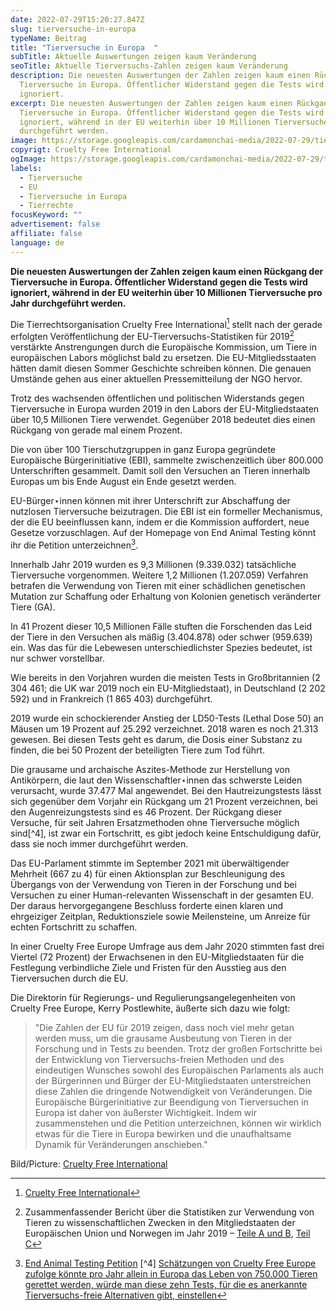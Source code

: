 ```yaml
---
date: 2022-07-29T15:20:27.847Z
slug: tierversuche-in-europa
typeName: Beitrag
title: "Tierversuche in Europa  "
subTitle: Aktuelle Auswertungen zeigen kaum Veränderung
seoTitle: Aktuelle Tierversuchs-Zahlen zeigen kaum Veränderung
description: Die neuesten Auswertungen der Zahlen zeigen kaum einen Rückgang der
  Tierversuche in Europa. Öffentlicher Widerstand gegen die Tests wird
  ignoriert.
excerpt: Die neuesten Auswertungen der Zahlen zeigen kaum einen Rückgang der
  Tierversuche in Europa. Öffentlicher Widerstand gegen die Tests wird
  ignoriert, während in der EU weiterhin über 10 Millionen Tierversuche pro Jahr
  durchgeführt werden.
image: https://storage.googleapis.com/cardamonchai-media/2022-07-29/tierversuche-in-europa-jpeg-imagine-7888a8_72716f_1024_768/640.webp
copyrigt: Cruelty Free International
ogImage: https://storage.googleapis.com/cardamonchai-media/2022-07-29/tierversuche-in-europa-fb-jpeg-imagine-7888a8_727477_1200_628/640.webp
labels:
  - Tierversuche
  - EU
  - Tierversuche in Europa
  - Tierrechte
focusKeyword: ""
advertisement: false
affiliate: false
language: de
---
```

**Die neuesten Auswertungen der Zahlen zeigen kaum einen Rückgang der Tierversuche in Europa. Öffentlicher Widerstand gegen die Tests wird ignoriert, während in der EU weiterhin über 10 Millionen Tierversuche pro Jahr durchgeführt werden.**

Die Tierrechtsorganisation Cruelty Free International[^1] stellt nach der gerade erfolgten Veröffentlichung der EU-Tierversuchs-Statistiken für 2019[^2] verstärkte Anstrengungen durch die Europäische Kommission, um Tiere in europäischen Labors möglichst bald zu ersetzen. Die EU-Mitgliedsstaaten hätten damit diesen Sommer Geschichte schreiben können. Die genauen Umstände gehen aus einer aktuellen Pressemitteilung der NGO hervor.

Trotz des wachsenden öffentlichen und politischen Widerstands gegen Tierversuche in Europa wurden 2019 in den Labors der EU-Mitgliedstaaten über 10,5 Millionen Tiere verwendet. Gegenüber 2018 bedeutet dies einen Rückgang von gerade mal einem Prozent. 

Die von über 100 Tierschutzgruppen in ganz Europa gegründete Europäische Bürgerinitiative (EBI), sammelte zwischenzeitlich über 800.000 Unterschriften gesammelt. Damit soll den Versuchen an Tieren innerhalb Europas um bis Ende August ein Ende gesetzt werden.
 
EU-Bürger⋆innen können mit ihrer Unterschrift zur Abschaffung der nutzlosen Tierversuche beizutragen. Die EBI ist ein formeller Mechanismus, der die EU beeinflussen kann, indem er die Kommission auffordert, neue Gesetze vorzuschlagen. Auf der Homepage von End Animal Testing könnt ihr die Petition unterzeichnen[^3].

Innerhalb Jahr 2019 wurden es 9,3 Millionen (9.339.032) tatsächliche Tierversuche vorgenommen. Weitere 1,2 Millionen (1.207.059) Verfahren betrafen die Verwendung von Tieren mit einer schädlichen genetischen Mutation zur Schaffung oder Erhaltung von Kolonien genetisch veränderter Tiere (GA).

In 41 Prozent dieser 10,5 Millionen Fälle stuften die Forschenden das Leid der Tiere in den Versuchen als mäßig (3.404.878) oder schwer (959.639) ein. Was das für die Lebewesen unterschiedlichster Spezies bedeutet, ist nur schwer vorstellbar.

Wie bereits in den Vorjahren wurden die meisten Tests in Großbritannien (2 304 461; die UK war 2019 noch ein EU-Mitgliedstaat), in Deutschland (2 202 592) und in Frankreich (1 865 403) durchgeführt.

2019 wurde ein schockierender Anstieg der LD50-Tests (Lethal Dose 50) an Mäusen um 19 Prozent auf 25.292 verzeichnet. 2018 waren es noch 21.313 gewesen. Bei diesen Tests geht es darum, die Dosis einer Substanz zu finden, die bei 50 Prozent der beteiligten Tiere zum Tod führt.

Die grausame und archaische Aszites-Methode zur Herstellung von Antikörpern, die laut den Wissenschaftler⋆innen das schwerste Leiden verursacht, wurde 37.477 Mal angewendet. Bei den Hautreizungstests lässt sich gegenüber dem Vorjahr ein Rückgang um 21 Prozent verzeichnen, bei den Augenreizungstests sind es 46 Prozent. Der Rückgang dieser Versuche, für seit Jahren Ersatzmethoden ohne Tierversuche möglich sind[^4], ist zwar ein Fortschritt, es gibt jedoch keine Entschuldigung dafür, dass sie noch immer durchgeführt werden.

Das EU-Parlament stimmte im September 2021 mit überwältigender Mehrheit (667 zu 4) für einen Aktionsplan zur Beschleunigung des Übergangs von der Verwendung von Tieren in der Forschung und bei Versuchen zu einer Human-relevanten Wissenschaft in der gesamten EU. Der daraus hervorgegangene Beschluss forderte einen klaren und ehrgeiziger Zeitplan, Reduktionsziele sowie Meilensteine, um Anreize für echten Fortschritt zu schaffen.
 
In einer Cruelty Free Europe Umfrage aus dem Jahr 2020 stimmten fast drei Viertel (72 Prozent) der Erwachsenen in den EU-Mitgliedstaaten für die Festlegung verbindliche Ziele und Fristen für den Ausstieg aus den Tierversuchen durch die EU.

Die Direktorin für Regierungs- und Regulierungsangelegenheiten von Cruelty Free Europe, Kerry Postlewhite, äußerte sich dazu wie folgt: 

> "Die Zahlen der EU für 2019 zeigen, dass noch viel mehr getan werden muss, um die grausame Ausbeutung von Tieren in der Forschung und in Tests zu beenden. Trotz der großen Fortschritte bei der Entwicklung von Tierversuchs-freien Methoden und des eindeutigen Wunsches sowohl des Europäischen Parlaments als auch der Bürgerinnen und Bürger der EU-Mitgliedstaaten unterstreichen diese Zahlen die dringende Notwendigkeit von Veränderungen. Die Europäische Bürgerinitiative zur Beendigung von Tierversuchen in Europa ist daher von äußerster Wichtigkeit. Indem wir zusammenstehen und die Petition unterzeichnen, können wir wirklich etwas für die Tiere in Europa bewirken und die unaufhaltsame Dynamik für Veränderungen anschieben." 

Bild/Picture: [Cruelty Free International](https://crueltyfreeinternational.org/)

[^1]: [Cruelty Free International](https://crueltyfreeinternational.org/)
[^2]: Zusammenfassender Bericht über die Statistiken zur Verwendung von Tieren zu wissenschaftlichen Zwecken in den Mitgliedstaaten der Europäischen Union und Norwegen im Jahr 2019 – [Teile A und B](https://ec.europa.eu/environment/chemicals/lab_animals/pdf/SWD2019_Part_A_and_B.pdf), [Teil C](https://ec.europa.eu/environment/chemicals/lab_animals/pdf/SWD2019_Part_C.pdf)
[^3]: [End Animal Testing Petition](https://www.endanimaltesting.eu/)
[^4] [Schätzungen von Cruelty Free Europe zufolge könnte pro Jahr allein in Europa das Leben von 750.000 Tieren gerettet werden, würde man diese zehn Tests, für die es anerkannte Tierversuchs-freie Alternativen gibt, einstellen](https://www.crueltyfreeeurope.org/)